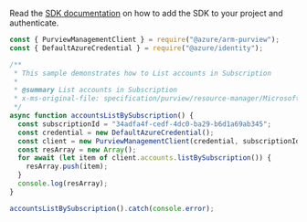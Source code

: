 Read the [SDK documentation](https://github.com/Azure/azure-sdk-for-js/blob/%40azure%2Farm-purview_1.0.1/sdk/purview/arm-purview/README.md) on how to add the SDK to your project and authenticate.

```javascript
const { PurviewManagementClient } = require("@azure/arm-purview");
const { DefaultAzureCredential } = require("@azure/identity");

/**
 * This sample demonstrates how to List accounts in Subscription
 *
 * @summary List accounts in Subscription
 * x-ms-original-file: specification/purview/resource-manager/Microsoft.Purview/stable/2021-07-01/examples/Accounts_ListBySubscription.json
 */
async function accountsListBySubscription() {
  const subscriptionId = "34adfa4f-cedf-4dc0-ba29-b6d1a69ab345";
  const credential = new DefaultAzureCredential();
  const client = new PurviewManagementClient(credential, subscriptionId);
  const resArray = new Array();
  for await (let item of client.accounts.listBySubscription()) {
    resArray.push(item);
  }
  console.log(resArray);
}

accountsListBySubscription().catch(console.error);
```
